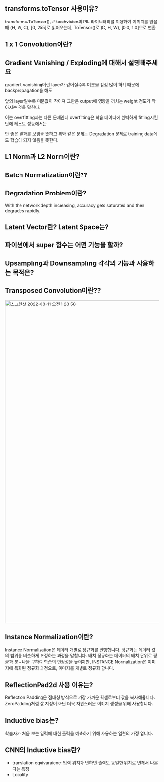 ## transforms.toTensor 사용이유?

transforms.ToTensor(), # torchvision의 PIL 라이브러리를 이용하여 이미지를 읽을 때 (H, W, C), [0, 255]로 읽어오는데, ToTensor()로 (C, H, W), [0.0, 1.0]으로 변환


## 1 x 1 Convolution이란?


## Gradient Vanishing / Exploding에 대해서 설명해주세요

gradient vanishing이란 layer가 깊어질수록 미분을 점점 많이 하기 때문에 backpropagation을 해도

앞의 layer일수록 미분값이 작아져 그만큼 output에 영향을 끼치는 weight 정도가 작아지는 것을 말한다.

이는 overfitting과는 다른 문제인데 overfitting은 학습 데이터에 완벽하게 fitting시킨 탓에 테스트 성능에서는

안 좋은 결과를 보임을 뜻하고 위와 같은 문제는 Degradation 문제로 training data에도 학습이 되지 않음을 뜻한다.

## L1 Norm과 L2 Norm이란?

## Batch Normalization이란??


## Degradation Problem이란?
With the network depth increasing, accuracy gets saturated and then degrades rapidly.

## Latent Vector란? Latent Space는?

## 파이썬에서 super 함수는 어떤 기능을 할까?

## Upsampling과 Downsampling 각각의 기능과 사용하는 목적은?

## Transposed Convolution이란??
<img width="1057" alt="스크린샷 2022-08-11 오전 1 28 58" src="https://user-images.githubusercontent.com/52812351/183963588-628bf7be-f806-4a84-9005-0a272b650ada.png">

## Instance Normalization이란?
Instance Normalization은 데이터 개별로 정규화를 진행합니다. 정규화는 데이터 값의 범위를 비슷하게 조정하는 과정을 말합니다. 배치 정규화는 데이터의 배치 단위로 평균과 분ㅅ나을 구하여 학습의 안정성을 높이지만, INSTANCE Normalization은 이미지에 특화된 정규화 과정으로, 이미지를 개별로 정규화 합니다.

## ReflectionPad2d 사용 이유는?
Reflection Padding은 점대칭 방식으로 가장 가까운 픽셀로부터 값을 복사해옵니다. ZeroPadding처럼 값 지정이 아닌 더욱 자연스러운 이미지 생성을 위해 사용합니다. 

## Inductive bias는?
학습자가 처음 보는 입력에 대한 출력을 예측하기 위해 사용하는 일련의 가정 입니다.

## CNN의 Inductive bias란?
* translation equivaraicne: 입력 위치가 변하면 출력도 동일한 위치로 변해서 나온다는 특징
* Locality



